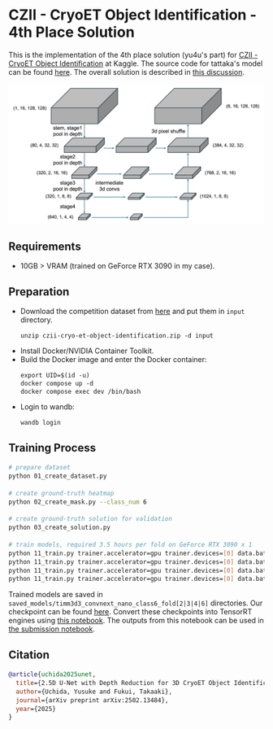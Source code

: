 # CZII - CryoET Object Identification - 4th Place Solution
This is the implementation of the 4th place solution (yu4u's part) for [CZII - CryoET Object Identification](https://www.kaggle.com/competitions/czii-cryo-et-object-identification) at Kaggle.
The source code for tattaka's model can be found [here](https://github.com/tattaka/czii-cryo-et-object-identification-public).
The overall solution is described in [this discussion](https://www.kaggle.com/competitions/czii-cryo-et-object-identification/discussion/561401).

![yu4u pipeline](misc/model.png)

## Requirements
- 10GB > VRAM (trained on GeForce RTX 3090 in my case).

## Preparation
- Download the competition dataset from [here](https://www.kaggle.com/competitions/rsna-2024-lumbar-spine-degenerative-classification/data) and put them in `input` directory.
    ```shell
    unzip czii-cryo-et-object-identification.zip -d input
    ```
- Install Docker/NVIDIA Container Toolkit.
- Build the Docker image and enter the Docker container:
    ```shell
    export UID=$(id -u)
    docker compose up -d
    docker compose exec dev /bin/bash
    ```
- Login to wandb:
    ```shell
    wandb login
    ```

## Training Process

```sh
# prepare dataset
python 01_create_dataset.py

# create ground-truth heatmap
python 02_create_mask.py --class_num 6

# create ground-truth solution for validation
python 03_create_solution.py

# train models, required 3.5 hours per fold on GeForce RTX 3090 x 1
python 11_train.py trainer.accelerator=gpu trainer.devices=[0] data.batch_size=32 trainer.precision=16 data.num_workers=8 trainer.max_epochs=64 wandb.name=timm3d3_convnext_nano_class6_fold2 opt.lr=1e-3 opt.opt=AdamW opt.weight_decay=0 scheduler.min_lr=0 model.img_depth=16 model.img_size=128 model.arch=timm3d3 model.ema=True model.ema_decay=0.999 model.in_channels=5 loss.mixup=0.5 model.backbone=convnext_nano.in12k_ft_in1k scheduler.warmup_epochs=4 model.class_num=6 trainer.deterministic=warn data.fold_id=2
python 11_train.py trainer.accelerator=gpu trainer.devices=[0] data.batch_size=32 trainer.precision=16 data.num_workers=8 trainer.max_epochs=64 wandb.name=timm3d3_convnext_nano_class6_fold3 opt.lr=1e-3 opt.opt=AdamW opt.weight_decay=0 scheduler.min_lr=0 model.img_depth=16 model.img_size=128 model.arch=timm3d3 model.ema=True model.ema_decay=0.999 model.in_channels=5 loss.mixup=0.5 model.backbone=convnext_nano.in12k_ft_in1k scheduler.warmup_epochs=4 model.class_num=6 trainer.deterministic=warn data.fold_id=3
python 11_train.py trainer.accelerator=gpu trainer.devices=[0] data.batch_size=32 trainer.precision=16 data.num_workers=8 trainer.max_epochs=64 wandb.name=timm3d3_convnext_nano_class6_fold4 opt.lr=1e-3 opt.opt=AdamW opt.weight_decay=0 scheduler.min_lr=0 model.img_depth=16 model.img_size=128 model.arch=timm3d3 model.ema=True model.ema_decay=0.999 model.in_channels=5 loss.mixup=0.5 model.backbone=convnext_nano.in12k_ft_in1k scheduler.warmup_epochs=4 model.class_num=6 trainer.deterministic=warn data.fold_id=4
python 11_train.py trainer.accelerator=gpu trainer.devices=[0] data.batch_size=32 trainer.precision=16 data.num_workers=8 trainer.max_epochs=64 wandb.name=timm3d3_convnext_nano_class6_fold6 opt.lr=1e-3 opt.opt=AdamW opt.weight_decay=0 scheduler.min_lr=0 model.img_depth=16 model.img_size=128 model.arch=timm3d3 model.ema=True model.ema_decay=0.999 model.in_channels=5 loss.mixup=0.5 model.backbone=convnext_nano.in12k_ft_in1k scheduler.warmup_epochs=4 model.class_num=6 trainer.deterministic=warn data.fold_id=6
```

Trained models are saved in `saved_models/timm3d3_convnext_nano_class6_fold[2|3|4|6]` directories.
Our checkpoint can be found [here](https://www.kaggle.com/datasets/ren4yu/czii-models8).
Convert these checkpoints into TensorRT engines using [this notebook](https://www.kaggle.com/code/ren4yu/czii-tensorrt-convert-1/notebook).
The outputs from this notebook can be used in [the submission notebook](https://www.kaggle.com/code/ren4yu/czii-ensemble-tensorrt-xy-stride-th?scriptVersionId=220758003).

## Citation

```bibtex
@article{uchida2025unet,
  title={2.5D U-Net with Depth Reduction for 3D CryoET Object Identification},
  author={Uchida, Yusuke and Fukui, Takaaki},
  journal={arXiv preprint arXiv:2502.13484},
  year={2025}
}
```
